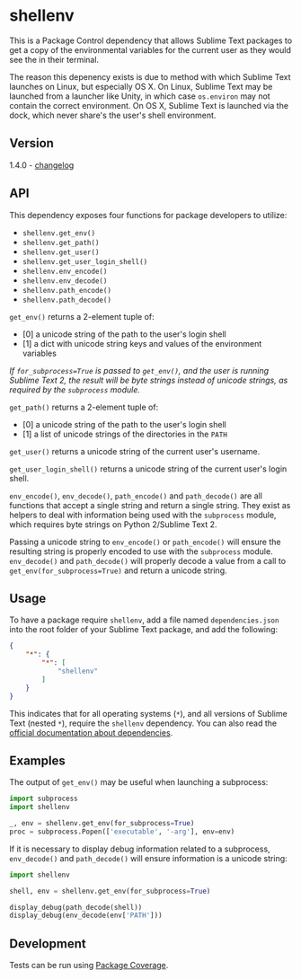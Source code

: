 # shellenv

This is a Package Control dependency that allows Sublime Text packages to get
a copy of the environmental variables for the current user as they would see
the in their terminal.

The reason this depenency exists is due to method with which Sublime Text
launches on Linux, but especially OS X. On Linux, Sublime Text may be launched
from a launcher like Unity, in which case `os.environ` may not contain the
correct environment. On OS X, Sublime Text is launched via the dock, which
never share's the user's shell environment.

## Version

1.4.0 - [changelog](changelog.md)

## API

This dependency exposes four functions for package developers to utilize:

 - `shellenv.get_env()`
 - `shellenv.get_path()`
 - `shellenv.get_user()`
 - `shellenv.get_user_login_shell()`
 - `shellenv.env_encode()`
 - `shellenv.env_decode()`
 - `shellenv.path_encode()`
 - `shellenv.path_decode()`

`get_env()` returns a 2-element tuple of:

 - [0] a unicode string of the path to the user's login shell
 - [1] a dict with unicode string keys and values of the environment variables

*If `for_subprocess=True` is passed to `get_env()`, and the user is running
Sublime Text 2, the result will be byte strings instead of unicode strings, as
required by the `subprocess` module.*

`get_path()` returns a 2-element tuple of:

 - [0] a unicode string of the path to the user's login shell
 - [1] a list of unicode strings of the directories in the `PATH`

`get_user()` returns a unicode string of the current user's username.

`get_user_login_shell()` returns a unicode string of the current user's login
shell.

`env_encode()`, `env_decode()`, `path_encode()` and `path_decode()` are all
functions that accept a single string and return a single string. They exist
as helpers to deal with information being used with the `subprocess` module,
which requires byte strings on Python 2/Sublime Text 2.

Passing a unicode string to `env_encode()` or `path_encode()` will ensure the
resulting string is properly encoded to use with the `subprocess` module.
`env_decode()` and `path_decode()` will properly decode a value from a call to
`get_env(for_subprocess=True)` and return a unicode string.

## Usage

To have a package require `shellenv`, add a file named `dependencies.json` into
the root folder of your Sublime Text package, and add the following:

```json
{
    "*": {
        "*": [
            "shellenv"
        ]
    }
}
```

This indicates that for all operating systems (`*`), and all versions of
Sublime Text (nested `*`), require the `shellenv` dependency. You can also read
the
[official documentation about dependencies](https://packagecontrol.io/docs/dependencies).

## Examples

The output of `get_env()` may be useful when launching a subprocess:

```python
import subprocess
import shellenv

_, env = shellenv.get_env(for_subprocess=True)
proc = subprocess.Popen(['executable', '-arg'], env=env)
```

If it is necessary to display debug information related to a subprocess,
`env_decode()` and `path_decode()` will ensure information is a unicode string:

```python
import shellenv

shell, env = shellenv.get_env(for_subprocess=True)

display_debug(path_decode(shell))
display_debug(env_decode(env['PATH']))
```

## Development

Tests can be run using
[Package Coverage](https://packagecontrol.io/packages/Package%20Coverage).
